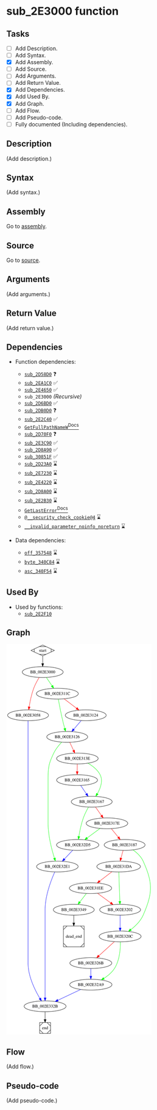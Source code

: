 # sub_2E3000 function

## Tasks

- [ ] Add Description.
- [ ] Add Syntax.
- [X] Add Assembly.
- [ ] Add Source.
- [ ] Add Arguments.
- [ ] Add Return Value.
- [X] Add Dependencies.
- [X] Add Used By.
- [X] Add Graph.
- [ ] Add Flow.
- [ ] Add Pseudo-code.
- [ ] Fully documented (Including dependencies).

## Description

(Add description.)

## Syntax

(Add syntax.)

## Assembly

Go to [assembly](../asm/sub_2E3000.asm).

## Source

Go to [source](../cc/sub_2E3000.cc).

## Arguments

(Add arguments.)

## Return Value

(Add return value.)

## Dependencies

* Function dependencies:
  * [`sub_2D58D0`](sub_2D58D0.md) ❓
  * [`sub_2EA1C0`](sub_2EA1C0.md) ✅
  * [`sub_2E4650`](sub_2E4650.md) ✅
  * `sub_2E3000` *(Recursive)*
  * [`sub_2D6BD0`](sub_2D6BD0.md) ✅
  * [`sub_2DB0D0`](sub_2DB0D0.md) ❓
  * [`sub_2E2C40`](sub_2E2C40.md) ✅
  * [`GetFullPathNameW`<sup>Docs</sup>](https://docs.microsoft.com/en-us/windows/win32/api/fileapi/nf-fileapi-getfullpathnamew)
  * [`sub_2D70F0`](sub_2D70F0.md) ❓
  * [`sub_2E3C90`](sub_2E3C90.md) ✅
  * [`sub_2D8A90`](sub_2D8A90.md) ✅
  * [`sub_30851F`](sub_30851F.md) ✅
  * [`sub_2D23A0`](sub_2D23A0.md) ⌛
  * [`sub_2E7230`](sub_2E7230.md) ⌛
  * [`sub_2E4220`](sub_2E4220.md) ⌛
  * [`sub_2D8A00`](sub_2D8A00.md) ⌛
  * [`sub_2E2B30`](sub_2E2B30.md) ⌛
  * [`GetLastError`<sup>Docs</sup>](https://docs.microsoft.com/en-us/windows/win32/api/errhandlingapi/nf-errhandlingapi-getlasterror)
  * [`@__security_check_cookie@4`](@__security_check_cookie@4.md) ⌛
  * [`__invalid_parameter_noinfo_noreturn`](__invalid_parameter_noinfo_noreturn.md) ⌛


* Data dependencies:
  * [`off_357548`](off_357548.md) ⌛
  * [`byte_340C84`](byte_340C84.md) ⌛
  * [`asc_340F54`](asc_340F54.md) ⌛

## Used By

* Used by functions:
  * [`sub_2E2F10`](sub_2E2F10.md)

## Graph

![sub_2E3000 Graph](../svg/sub_2E3000.svg "sub_2E3000 Graph")

## Flow

(Add flow.)

## Pseudo-code

(Add pseudo-code.)
